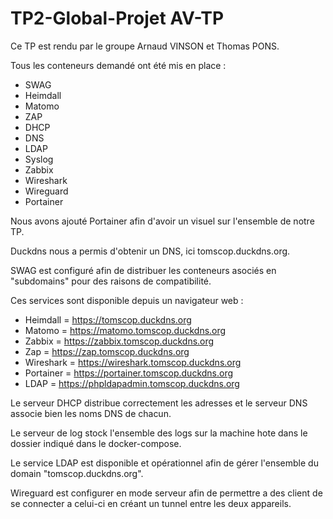 # TP2-Global-Projet AV-TP

Ce TP est rendu par le groupe Arnaud VINSON et Thomas PONS.

Tous les conteneurs demandé ont été mis en place :

- SWAG
- Heimdall
- Matomo
- ZAP
- DHCP
- DNS
- LDAP
- Syslog
- Zabbix
- Wireshark
- Wireguard
- Portainer

Nous avons ajouté Portainer afin d'avoir un visuel sur l'ensemble de notre TP.

Duckdns nous a permis d'obtenir un DNS, ici tomscop.duckdns.org.

SWAG est configuré afin de distribuer les conteneurs asociés en "subdomains" pour des raisons de compatibilité.

Ces services sont disponible depuis un navigateur web :
- Heimdall  = https://tomscop.duckdns.org
- Matomo    = https://matomo.tomscop.duckdns.org
- Zabbix    = https://zabbix.tomscop.duckdns.org
- Zap       = https://zap.tomscop.duckdns.org
- Wireshark = https://wireshark.tomscop.duckdns.org
- Portainer = https://portainer.tomscop.duckdns.org
- LDAP      = https://phpldapadmin.tomscop.duckdns.org

Le serveur DHCP distribue correctement les adresses et le serveur DNS associe bien les noms DNS de chacun.

Le serveur de log stock l'ensemble des logs sur la machine hote dans le dossier indiqué dans le docker-compose.

Le service LDAP est disponible et opérationnel afin de gérer l'ensemble du domain "tomscop.duckdns.org".

Wireguard est configurer en mode serveur afin de permettre a des client de se connecter a celui-ci en créant un tunnel entre les deux appareils.

